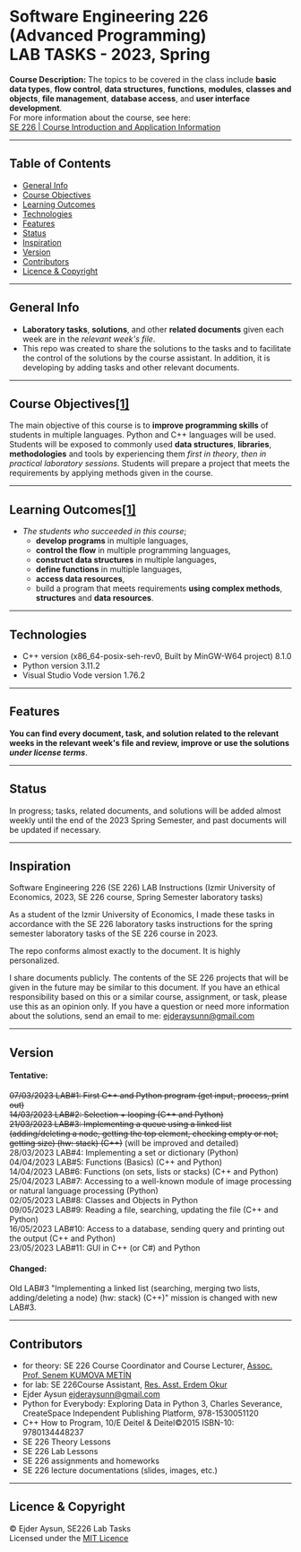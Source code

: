 # Software Engineering 226 (Advanced Programming) <br> LAB TASKS - 2023, Spring
**Course Description:** The topics to be covered in the class include **basic data types**, **flow control**, **data structures**, **functions**, **modules**, **classes and objects**, **file management**, **database access**, and **user interface development**.  
For more information about the course, see here:  
[SE 226 | Course Introduction and Application Information](https://se.ieu.edu.tr/en/syllabus/type/read/id/SE+226)

---
## Table of Contents
  * [General Info](#general-info)
  * [Course Objectives](#course-objectives1)
  * [Learning Outcomes](#learning-outcomes1)
  * [Technologies](#technologies)
  * [Features](#features)
  * [Status](#status)
  * [Inspiration](#inspiration)
  * [Version](#version)
  * [Contributors](#contributors)
  * [Licence & Copyright](#licence--copyright)

---
## General Info
* **Laboratory tasks**, **solutions**, and other **related documents** given each week are in the _relevant week's file_.
* This repo was created to share the solutions to the tasks and to facilitate the control of the solutions by the course assistant. In addition, it is developing by adding tasks and other relevant documents.

---
## Course Objectives[[1]](https://se.ieu.edu.tr/en/syllabus/type/read/id/SE+226)
The main objective of this course is to **improve programming skills** of students in multiple languages. Python and C++ languages will be used. Students will be exposed to commonly used **data structures**, **libraries**, **methodologies** and tools by experiencing them _first in theory_, _then in practical laboratory sessions_. Students will prepare a project that meets the requirements by applying methods given in the course.

---
## Learning Outcomes[[1]](https://se.ieu.edu.tr/en/syllabus/type/read/id/SE+226)
- _The students who succeeded in this course_;
  - **develop programs** in multiple languages,
  - **control the flow** in multiple programming languages,
  - **construct data structures** in multiple languages,
  - **define functions** in multiple languages,
  - **access data resources**,
  - build a program that meets requirements **using complex methods**, **structures** and **data resources**.

---
## Technologies
* C++ version (x86_64-posix-seh-rev0, Built by MinGW-W64 project) 8.1.0
* Python version 3.11.2
* Visual Studio Vode version 1.76.2

---
## Features
**You can find every document, task, and solution related to the relevant weeks in the relevant week's file and review, improve or use the solutions _under license terms_**.

---
## Status
In progress; tasks, related documents, and solutions will be added almost weekly until the end of the 2023 Spring Semester, and past documents will be updated if necessary.

---
## Inspiration
Software Engineering 226 (SE 226) LAB Instructions (Izmir University of Economics, 2023, SE 226 course, Spring Semester laboratory tasks)
  
As a student of the Izmir University of Economics, I made these tasks in accordance with the SE 226 laboratory tasks instructions for the spring semester laboratory tasks of the SE 226 course in 2023.
  
The repo conforms almost exactly to the document. It is highly personalized.
  
I share documents publicly. The contents of the SE 226 projects that will be given in the future may be similar to this document. If you have an ethical responsibility based on this or a similar course, assignment, or task, please use this as an opinion only. If you have a question or need more information about the solutions, send an email to me: <ejderaysunn@gmail.com>

---
## Version
#### Tentative:
~~07/03/2023 LAB#1: First C++ and Python program (get input, process, print out)~~  
~~14/03/2023 LAB#2: Selection + looping (C++ and Python)~~  
~~21/03/2023 LAB#3: Implementing a queue using a linked list (adding/deleting a node, getting the top element, checking empty or not, getting size) (hw: stack) (C++)~~ (will be improved and detailed)  
28/03/2023 LAB#4: Implementing a set or dictionary (Python)  
04/04/2023 LAB#5: Functions (Basics) (C++ and Python)  
14/04/2023 LAB#6: Functions (on sets, lists or stacks) (C++ and Python)  
25/04/2023 LAB#7: Accessing to a well-known module of image processing or natural language processing (Python)  
02/05/2023 LAB#8: Classes and Objects in Python  
09/05/2023 LAB#9: Reading a file, searching, updating the file (C++ and Python)  
16/05/2023 LAB#10: Access to a database, sending query and printing out the output (C++ and Python)  
23/05/2023 LAB#11: GUI in C++ (or C#) and Python  

#### Changed: 
Old LAB#3 "Implementing a linked list (searching, merging two lists, adding/deleting a node) (hw: stack) (C++)" mission is changed with new LAB#3.

---
## Contributors
- for theory: SE 226 Course Coordinator and Course Lecturer, [Assoc. Prof. Senem KUMOVA METİN](https://people.ieu.edu.tr/en/senemkumovametin/main)  
- for lab: SE 226Course Assistant, [Res. Asst. Erdem Okur](https://people.ieu.edu.tr/en/erdemokur/main)  
- Ejder Aysun <ejderaysunn@gmail.com>  
- Python for Everybody: Exploring Data in Python 3, Charles Severance, CreateSpace Independent Publishing Platform, 978-1530051120  
- C++ How to Program, 10/E Deitel & Deitel©2015 ISBN-10: 9780134448237  
- SE 226 Theory Lessons  
- SE 226 Lab Lessons  
- SE 226 assignments and homeworks
- SE 226 lecture documentations (slides, images, etc.)

---
## Licence & Copyright
© Ejder Aysun, SE226 Lab Tasks  
Licensed under the [MIT Licence](https://github.com/EjderAysun/SE226-Lab-Tasks/blob/main/LICENCE)